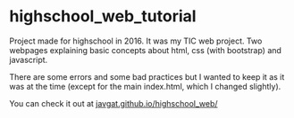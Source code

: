 # highschool_web_tutorial
Project made for highschool in 2016. It was my TIC web project. Two webpages explaining basic concepts about html, css (with bootstrap) and javascript.

There are some errors and some bad practices but I wanted to keep it as it was at the time (except for the main index.html, which I changed slightly).

You can check it out at [javgat.github.io/highschool_web/](javgat.github.io/highschool_web/)
